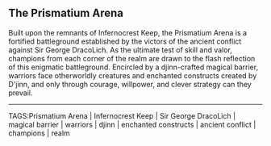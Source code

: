 ## The Prismatium Arena

Built upon the remnants of Infernocrest Keep, the Prismatium Arena is a fortified battleground established by the victors of the ancient conflict against Sir George DracoLich. As the ultimate test of skill and valor, champions from each corner of the realm are drawn to the flash reflection of this enigmatic battleground. Encircled by a djinn-crafted magical barrier, warriors face otherworldly creatures and enchanted constructs created by D'jinn, and only through courage, willpower, and clever strategy can they prevail.


---

TAGS:Prismatium Arena | Infernocrest Keep | Sir George DracoLich | magical barrier | warriors | djinn | enchanted constructs | ancient conflict | champions | realm
